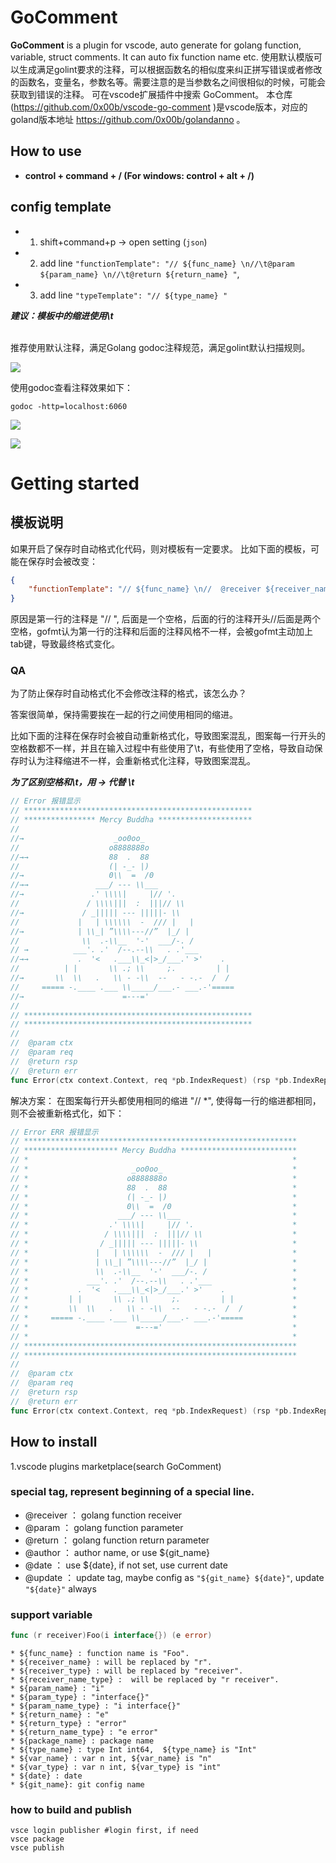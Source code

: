 # GoComment

<!-- Plugin description -->
**GoComment** is a plugin for vscode, auto generate for golang function, variable, struct comments. It can auto fix function name etc.
使用默认模版可以生成满足golint要求的注释，可以根据函数名的相似度来纠正拼写错误或者修改的函数名，变量名，参数名等。需要注意的是当参数名之间很相似的时候，可能会获取到错误的注释。
可在vscode扩展插件中搜索 GoComment。
本仓库(https://github.com/0x00b/vscode-go-comment
)是vscode版本，对应的goland版本地址 https://github.com/0x00b/golandanno 。
<br/>

## <t1>How to use</t1>
+ **control + command + / (For windows: control + alt + /)**
   
## config template
+ 1. shift+command+p -> open setting (`json`)
+ 2. add line `"functionTemplate": "// ${func_name} \n//\t@param ${param_name} \n//\t@return ${return_name} "`,
+ 3. add line `"typeTemplate": "// ${type_name} "` 

***建议：模板中的缩进使用\t***

<br/>
推荐使用默认注释，满足Golang godoc注释规范，满足golint默认扫描规则。<br/>

![](resources/intro.gif)

使用godoc查看注释效果如下：

```shell
godoc -http=localhost:6060
```
![](resources/img_1.png)

![](resources/godoc.gif)


<!-- Plugin description end -->
 
# Getting started

## 模板说明
如果开启了保存时自动格式化代码，则对模板有一定要求。
比如下面的模板，可能在保存时会被改变：
```json
{
    "functionTemplate": "// ${func_name} \n//  @receiver ${receiver_name} \n//  @param ${param_name} \n//  @return ${return_name} \n//  @author ${git_name} \n//  @date ${date}",
}
```
原因是第一行的注释是 "// ", 后面是一个空格，后面的行的注释开头//后面是两个空格，gofmt认为第一行的注释和后面的注释风格不一样，会被gofmt主动加上tab键，导致最终格式变化。

### QA 
为了防止保存时自动格式化不会修改注释的格式，该怎么办？

答案很简单，保持需要挨在一起的行之间使用相同的缩进。

比如下面的注释在保存时会被自动重新格式化，导致图案混乱，图案每一行开头的空格数都不一样，并且在输入过程中有些使用了\t，有些使用了空格，导致自动保存时认为注释缩进不一样，会重新格式化注释，导致图案混乱。

***为了区别空格和\t，用 → 代替 \t***

```go
// Error 报错显示
// ***************************************************
// **************** Mercy Buddha *********************
//
//→                    _oo0oo_
//                    o8888888o
//→→	              88  .  88
//	                  (| -_- |)
//→                   0\\  =  /0
//→→	           ___/ --- \\___
//→	              .' \\\\|     |// '.
//               / \\\\|||  :  |||// \\
//→	            / _||||| --- |||||- \\
//             |   | \\\\\\  -  /// |   |
//→	           | \\_| ”\\\\---//”  |_/ |
//	            \\  .-\\__  '-'  ___/-. /
// →          ___'. .'  /--.--\\   . .'___
//→→	       .  '<   .___\\_<|>_/___.' >'    .
//	        | |       \\ .; \\     ;.         | |
//→	      \\  \\   .   \\ - -\\  --   - -.-  /  /
//	   ===== -.____ .___ \\_____/___.- ___.-'=====
//→	                     =---='
//
// ***************************************************
// ***************************************************
//
//	@param ctx
//	@param req
//	@return rsp
//	@return err
func Error(ctx context.Context, req *pb.IndexRequest) (rsp *pb.IndexReply, err error)
```

解决方案：
在图案每行开头都使用相同的缩进 "// *", 使得每一行的缩进都相同，则不会被重新格式化，如下：
```go
// Error ERR 报错显示
// *************************************************************
// ********************* Mercy Buddha **************************
// *                                                           *
// *                       _oo0oo_                             *
// *                      o8888888o                            *
// *                      88  .  88                            *
// *                      (| -_- |)                            *
// *                      0\\  =  /0                           *
// *                    ___/ --- \\___                         *
// *                  .' \\\\|     |// '.                      *
// *                 / \\\\|||  :  |||// \\                    *
// *                / _||||| --- |||||- \\                     *
// *               |   | \\\\\\  -  /// |   |                  *
// *               | \\_| ”\\\\---//”  |_/ |                   *
// *               \\  .-\\__  '-'  ___/-. /                   *
// *             ___'. .'  /--.--\\   . .'___                  *
// *           .  '<   .___\\_<|>_/___.' >'    .               *
// *         | |       \\ .; \\     ;.         | |             *
// *         \\  \\   .   \\ - -\\  --   - -.-  /  /           *
// *     ===== -.____ .___ \\_____/___.- ___.-'=====           *
// *                        =---='                             *
// *                                                           *
// *************************************************************
// *************************************************************
//
//	@param ctx
//	@param req
//	@return rsp
//	@return err
func Error(ctx context.Context, req *pb.IndexRequest) (rsp *pb.IndexReply, err error)
```

## How to install
1.vscode plugins marketplace(search GoComment)

### special tag, represent beginning of a special line.
* @receiver ： golang function receiver
* @param ： golang function parameter 
* @return ： golang function return parameter
* @author ： author name, or use ${git_name}
* @date ： use ${date}, if not set, use current date
* @update ： update tag, maybe config as `"${git_name} ${date}"`, update `"${date}"` always

### support variable
```go
func (r receiver)Foo(i interface{}) (e error)
```
```
* ${func_name} : function name is "Foo".
* ${receiver_name} : will be replaced by "r".
* ${receiver_type} : will be replaced by "receiver".
* ${receiver_name_type} :  will be replaced by "r receiver".
* ${param_name} : "i"
* ${param_type} : "interface{}"
* ${param_name_type} : "i interface{}"
* ${return_name} : "e"
* ${return_type} : "error"
* ${return_name_type} : "e error"
* ${package_name} : package name
* ${type_name} : type Int int64,  ${type_name} is "Int"
* ${var_name} : var n int, ${var_name} is "n"
* ${var_type} : var n int, ${var_type} is "int"
* ${date} : date
* ${git_name}: git config name
```

### how to build and publish
```shell
vsce login publisher #login first, if need
vsce package
vsce publish
```
